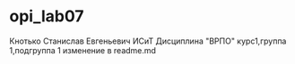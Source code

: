 # opi_lab07
Кнотько
Станислав
Евгеньевич
ИСиТ
Дисциплина "ВРПО"
курс1,группа 1,подгруппа 1
изменение в readme.md
